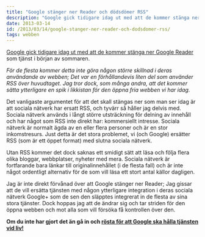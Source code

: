 ```yaml
---
title: "Google stänger ner Reader och dödsdömer RSS"
description: "Google gick tidigare idag ut med att de kommer stänga ner Google Reader som tjänst i början av sommaren."
date: 2013-03-14
id: /2013/03/14/google-stanger-ner-reader-och-dodsdomer-rss/
tags: webben
---
```


[Google gick tidigare idag ut med att de kommer stänga ner Google Reader](http://googleblog.blogspot.se/2013/03/a-second-spring-of-cleaning.html) som tjänst i början av sommaren.

_För de flesta kommer detta inte göra någon större skillnad i deras användande av webben; Det var en förhållandevis liten del som använder RSS över huvudtaget. Jag tror dock, som många andra, att det kommer sätta ytterligare en spik i likkistan för den öppna fria webben vi har idag._

Det vanligaste argumentet för att det skall stängas ner som man ser idag är att sociala nätverk har ersatt RSS, och tyvärr så håller jag delvis med. Sociala nätverk används i långt större utsträckning för delning av innehåll och har något som RSS inte direkt har: kommersiellt intresse. Sociala nätverk är normalt ägda av en eller flera personer och är en stor inkomstresurs. Just detta är det stora problemet, vi (och Google) ersätter RSS (som är ett öppet format) med slutna sociala nätverk.

Utan RSS kommer det dock saknas ett smidigt sätt att läsa och följa flera olika bloggar, webbplatser, nyheter med mera. Sociala nätverk är fortfarande bara länkar till originalinnehållet (i de flesta fall) och är inte något ordentligt alternativ för de som vill läsa ett stort antal källor dagligen.

Jag är inte direkt förvånad över att Google stänger ner Reader; Jag gissar att de vill ersätta tjänsten med någon ytterligare integration i deras sociala nätverk Google+ som de sen den släpptes integrerat in de flesta av sina stora tjänster. Dock hoppas jag att de ändrar sig och tar striden för den öppna webben och mot alla som vill försöka få kontrollen över den.

**Om du inte har gjort det än gå in och [rösta för att Google ska hålla tjänsten vid liv!](http://www.change.org/petitions/google-keep-google-reader-running)**
